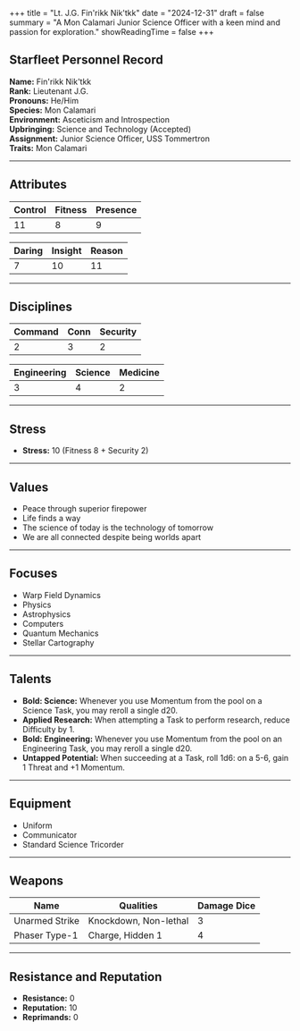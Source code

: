 +++
title = "Lt. J.G. Fin'rikk Nik'tkk"
date = "2024-12-31"
draft = false
summary = "A Mon Calamari Junior Science Officer with a keen mind and passion for exploration."
showReadingTime = false
+++

## Starfleet Personnel Record

**Name:** Fin'rikk Nik'tkk  
**Rank:** Lieutenant J.G.  
**Pronouns:** He/Him  
**Species:** Mon Calamari  
**Environment:** Asceticism and Introspection  
**Upbringing:** Science and Technology (Accepted)  
**Assignment:** Junior Science Officer, USS Tommertron  
**Traits:** Mon Calamari  

---

## Attributes

| **Control** | **Fitness** | **Presence** |  
|-------------|-------------|--------------|  
| 11          | 8           | 9            |  

| **Daring**  | **Insight** | **Reason**   |  
|-------------|-------------|--------------|  
| 7           | 10          | 11           |  

---

## Disciplines

| **Command** | **Conn**    | **Security** |  
|-------------|-------------|--------------|  
| 2           | 3           | 2            |  

| **Engineering** | **Science** | **Medicine** |  
|-----------------|-------------|--------------|  
| 3               | 4           | 2            |  

---

## Stress

- **Stress:** 10 (Fitness 8 + Security 2)  

---

## Values

- Peace through superior firepower  
- Life finds a way  
- The science of today is the technology of tomorrow  
- We are all connected despite being worlds apart  

---

## Focuses

- Warp Field Dynamics  
- Physics  
- Astrophysics  
- Computers  
- Quantum Mechanics  
- Stellar Cartography  

---

## Talents

- **Bold: Science:** Whenever you use Momentum from the pool on a Science Task, you may reroll a single d20.  
- **Applied Research:** When attempting a Task to perform research, reduce Difficulty by 1.  
- **Bold: Engineering:** Whenever you use Momentum from the pool on an Engineering Task, you may reroll a single d20.  
- **Untapped Potential:** When succeeding at a Task, roll 1d6: on a 5-6, gain 1 Threat and +1 Momentum.  

---

## Equipment

- Uniform  
- Communicator  
- Standard Science Tricorder  

---

## Weapons

| **Name**            | **Qualities**               | **Damage Dice** |  
|----------------------|-----------------------------|-----------------|  
| Unarmed Strike       | Knockdown, Non-lethal      | 3               |  
| Phaser Type-1        | Charge, Hidden 1           | 4               |  

---

## Resistance and Reputation

- **Resistance:** 0  
- **Reputation:** 10  
- **Reprimands:** 0  